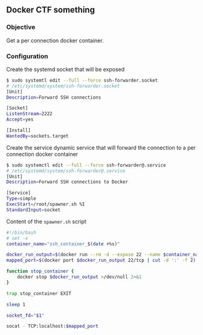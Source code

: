 ## Docker CTF something

### Objective

Get a per connection docker container.



### Configuration



Create the systemd socket that will be exposed

````bash
$ sudo systemtl edit --full --force ssh-forwarder.socket
# /etc/systemd/system/ssh-forwarder.socket
[Unit]
Description=Forward SSH connections

[Socket]
ListenStream=2222
Accept=yes

[Install]
WantedBy=sockets.target
````

Create the service dynamic service that will forward the connection to a per connection docker container

```bash
$ sudo systemctl edit --full --force ssh-forwarder@.service
# /etc/systemd/system/ssh-forwarder@.service
[Unit]
Description=Forward SSH connections to Docker

[Service]
Type=simple
ExecStart=/root/spawner.sh %I
StandardInput=socket
```

Content of the `spawner.sh` script

```bash
#!/bin/bash
# set -x
container_name="ssh_container_$(date +%s)"

docker_run_output=$(docker run --rm -d --expose 22 --name $container_name -P sshd)
mapped_port=$(docker port $docker_run_output 22/tcp | cut -d ':' -f 2)

function stop_container {
    docker stop $docker_run_output >/dev/null 2>&1
}

trap stop_container EXIT

sleep 1

socket_fd="$1"

socat - TCP:localhost:$mapped_port
```

